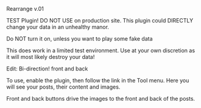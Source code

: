 Rearrange
v.01

TEST Plugin! DO NOT USE on production site.
This plugin could DIRECTLY change your data in an unhealthy manor.

Do NOT turn it on, unless you want to play some fake data

This does work in a limited test environment.
Use at your own discretion as it will most likely destroy your data!

Edit: Bi-direction! front and back

To use, enable the plugin, then follow the link in the Tool menu.
Here you will see your posts, their content and images.

Front and back buttons drive the images to the front and back of the posts.
